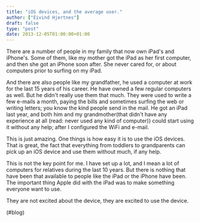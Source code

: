 ```yaml
---
title: "iOS devices, and the average user."
author: ["Eivind Hjertnes"]
draft: false
type: "post"
date: 2013-12-05T01:00:00+01:00
---
```


There are a number of people in my family that now own iPad's and
iPhone's. Some of them, like my mother got the iPad as her first
computer, and then she got an iPhone soon after. She never cared for, or
about computers prior to surfing on my iPad.

And there are also people like my grandfather, he used a computer at
work for the last 15 years of his career. He have owned a few regular
computers as well. But he didn't really use them that much. They were
used to write a few e-mails a month, paying the bills and sometimes
surfing the web or writing letters; you know the kind people send in the
mail. He got an iPad last year, and both him and my grandmother(that
didn't have any experience at all (read: never used any kind of
computer)) could start using it without any help; after I configured the
WiFi and e-mail.

This is just amazing. One things is how easy it is to use the iOS
devices. That is great, the fact that everything from toddlers to
grandparents can pick up an iOS device and use them without much, if any
help.

This is not the key point for me. I have set up a lot, and I mean a lot
of computers for relatives during the last 10 years. But there is
nothing that have been that available to people like the iPad or the
iPhone have been. The important thing Apple did with the iPad was to
make something everyone want to use.

They are not excited about the device, they are excited to use the
device.

(#blog)
